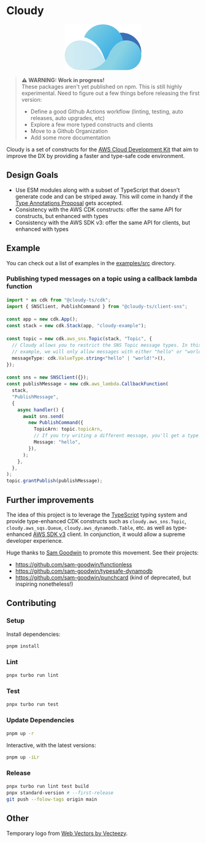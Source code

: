 # Cloudy

<p align="center">
<img src="docs/cloudy.svg" height="120">
</p>

> **⚠ WARNING: Work in progress!**  
> These packages aren't yet published on npm. This is still highly experimental.
> Need to figure out a few things before releasing the first version:
>
> - Define a good Github Actions workflow (linting, testing, auto releases, auto upgrades, etc)
> - Explore a few more typed constructs and clients
> - Move to a Github Organization
> - Add some more documentation

Cloudy is a set of constructs for the [AWS Cloud Development Kit](https://github.com/aws/aws-cdk) that aim to improve the DX by providing a faster and type-safe code environment.

## Design Goals

- Use ESM modules along with a subset of TypeScript that doesn't generate code and can be striped away. This will come in handy if the [Type Annotations Proposal](https://github.com/tc39/proposal-type-annotations) gets accepted.
- Consistency with the AWS CDK constructs: offer the same API for constructs, but enhanced with types
- Consistency with the AWS SDK v3: offer the same API for clients, but enhanced with types

## Example

You can check out a list of examples in the [examples/src](examples/src) directory.

### Publishing typed messages on a topic using a callback lambda function

```ts
import * as cdk from "@cloudy-ts/cdk";
import { SNSClient, PublishCommand } from "@cloudy-ts/client-sns";

const app = new cdk.App();
const stack = new cdk.Stack(app, "cloudy-example");

const topic = new cdk.aws_sns.Topic(stack, "Topic", {
  // Cloudy allows you to restrict the SNS Topic message types. In this
  // example, we will only allow messages with either "hello" or "world!".
  messageType: cdk.ValueType.string<"hello" | "world!">(),
});

const sns = new SNSClient({});
const publishMessage = new cdk.aws_lambda.CallbackFunction(
  stack,
  "PublishMessage",
  {
    async handler() {
      await sns.send(
        new PublishCommand({
          TopicArn: topic.topicArn,
          // If you try writing a different message, you'll get a type error.
          Message: "hello",
        }),
      );
    },
  },
);
topic.grantPublish(publishMessage);
```

## Further improvements

The idea of this project is to leverage the [TypeScript](https://www.typescriptlang.org/) typing system and provide type-enhanced CDK constructs such as `cloudy.aws_sns.Topic`, `cloudy.aws_sqs.Queue`, `cloudy.aws_dynamodb.Table`, etc. as well as type-enhanced [AWS SDK v3](https://docs.aws.amazon.com/AWSJavaScriptSDK/v3/latest/index.html) client. In conjunction, it would allow a supreme developer experience.

Huge thanks to [Sam Goodwin](https://github.com/sam-goodwin) to promote this movement. See their projects:

- https://github.com/sam-goodwin/functionless
- https://github.com/sam-goodwin/typesafe-dynamodb
- https://github.com/sam-goodwin/punchcard (kind of deprecated, but inspiring nonetheless!)

## Contributing

### Setup

Install dependencies:

```sh
pnpm install
```

### Lint

```sh
pnpx turbo run lint
```

### Test

```sh
pnpx turbo run test
```

### Update Dependencies

```sh
pnpm up -r
```

Interactive, with the latest versions:

```sh
pnpm up -iLr
```

### Release

```sh
pnpx turbo run lint test build
pnpx standard-version # --first-release
git push --folow-tags origin main
```

## Other

Temporary logo from <a href="https://www.vecteezy.com/free-vector/web">Web Vectors by Vecteezy</a>.
